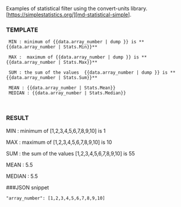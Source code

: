 Examples of statistical filter  using the convert-units library.
[https://simplestatistics.org/][md-statistical-simple].

### TEMPLATE
```
 MIN : minimum of {{data.array_number | dump }} is **{{data.array_number | Stats.Min}}**
 
 MAX :  maximum of {{data.array_number | dump }} is **{{data.array_number | Stats.Max}}**
 
 SUM : the sum of the values  {{data.array_number | dump }} is **{{data.array_number | Stats.Sum}}**
 
 MEAN : {{data.array_number | Stats.Mean}}
 MEDIAN : {{data.array_number | Stats.Median}}
 
 
```


### RESULT
MIN : minimum of [1,2,3,4,5,6,7,8,9,10] is 1

MAX : maximum of [1,2,3,4,5,6,7,8,9,10] is 10

SUM : the sum of the values [1,2,3,4,5,6,7,8,9,10] is 55

MEAN : 5.5

MEDIAN : 5.5



###JSON snippet

```
"array_number": [1,2,3,4,5,6,7,8,9,10]

```
	 
	 
	 
	 
